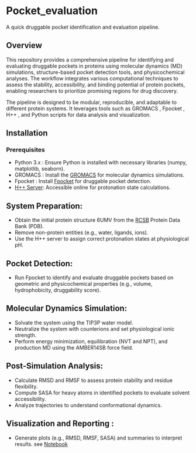 # Pocket_evaluation
A quick druggable pocket identification and evaluation pipeline.

## Overview 

This repository provides a comprehensive pipeline for identifying and evaluating druggable pockets in proteins using molecular dynamics (MD) simulations, structure-based pocket detection tools, and physicochemical analyses. The workflow integrates various computational techniques to assess the stability, accessibility, and binding potential of protein pockets, enabling researchers to prioritize promising regions for drug discovery. 

The pipeline is designed to be modular, reproducible, and adaptable to different protein systems. It leverages tools such as GROMACS , Fpocket , H++ , and Python scripts for data analysis and visualization. 
     

## Installation 
### Prerequisites 
  - Python 3.x : Ensure Python is installed with necessary libraries (numpy, matplotlib, seaborn).
  - GROMACS : Install the [GROMACS](https://manual.gromacs.org/2024.4/install-guide/index.html) for molecular dynamics simulations.
  - Fpocket : Install [Fpocket](https://github.com/Discngine/fpocket/blob/master/doc/INSTALLATION.md) for druggable pocket detection.
  - [H++ Server](http://newbiophysics.cs.vt.edu/H++/): Accessible online for protonation state calculations.

## System Preparation: 
 - Obtain the initial protein structure 6UMV from the [RCSB](https://www.rcsb.org/) Protein Data Bank (PDB).
 - Remove non-protein entities (e.g., water, ligands, ions).
 - Use the H++ server to assign correct protonation states at physiological pH.
         
## Pocket Detection: 
 - Run Fpocket to identify and evaluate druggable pockets based on geometric and physicochemical properties (e.g., volume, hydrophobicity, druggability score).

## Molecular Dynamics Simulation: 
 - Solvate the system using the TIP3P water model.
 - Neutralize the system with counterions and set physiological ionic strength.
 - Perform energy minimization, equilibration (NVT and NPT), and production MD using the AMBER14SB force field.
         
## Post-Simulation Analysis: 
 - Calculate RMSD and RMSF to assess protein stability and residue flexibility.
 - Compute SASA for heavy atoms in identified pockets to evaluate solvent accessibility.
 - Analyze trajectories to understand conformational dynamics.
         
## Visualization and Reporting : 
 - Generate plots (e.g., RMSD, RMSF, SASA) and summaries to interpret results. see [Notebook](./plot.ipynb)
         
     
